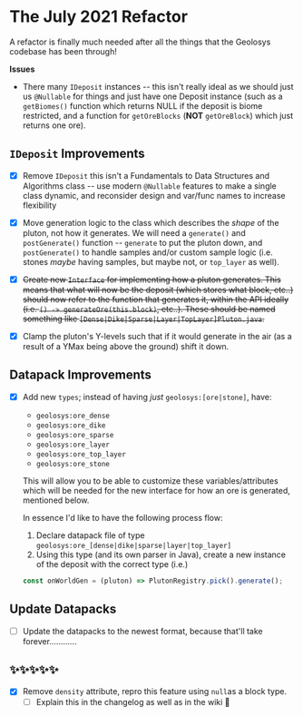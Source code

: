 # The July 2021 Refactor

A refactor is finally much needed after all the things that the Geolosys codebase has been through!

**Issues**

- There many `IDeposit` instances -- this isn't really ideal as we should just us `@Nullable` for things and just have one Deposit instance (such as a `getBiomes()` function which returns NULL if the deposit is biome restricted, and a function for `getOreBlocks` (**NOT** `getOreBlock`) which just returns one ore).

## `IDeposit` Improvements

- [x] Remove `IDeposit` this isn't a Fundamentals to Data Structures and Algorithms class -- use modern `@Nullable` features to make a single class dynamic, and reconsider design and var/func names to increase flexibility

- [x] Move generation logic to the class which describes the _shape_ of the pluton, not how it generates. We will need a `generate()` and `postGenerate()` function -- `generate` to put the pluton down, and `postGenerate()` to handle samples and/or custom sample logic (i.e. stones _maybe_ having samples, but maybe not, or `top_layer` as well).

- [x] ~~Create new `Interface` for implementing how a pluton generates. This means that what will now be the deposit (which stores what block, etc..) should now refer to the function that generates it, within the API ideally (i.e. `() -> generateOre(this.block)`, etc..). These should be named something like `[Dense|Dike|Sparse|Layer|TopLayer]Pluton.java`.~~

- [x] Clamp the pluton's Y-levels such that if it would generate in the air (as a result of a YMax being above the ground) shift it down.

## Datapack Improvements

- [x] Add new `types`; instead of having _just_ `geolosys:[ore|stone]`, have:

  - `geolosys:ore_dense`
  - `geolosys:ore_dike`
  - `geolosys:ore_sparse`
  - `geolosys:ore_layer`
  - `geolosys:ore_top_layer`
  - `geolosys:ore_stone`

  This will allow you to be able to customize these variables/attributes which will be needed for the new interface for how an ore is generated, mentioned below.

  In essence I'd like to have the following process flow:

  1. Declare datapack file of type `geolosys:ore_[dense|dike|sparse|layer|top_layer]`
  2. Using this type (and its own parser in Java), create a new instance of the deposit with the correct type (i.e.)

  ```js
  const onWorldGen = (pluton) => PlutonRegistry.pick().generate();
  ```

## Update Datapacks

- [ ] Update the datapacks to the newest format, because that'll take forever............

## ✨✨✨✨✨

- [x] Remove `density` attribute, repro this feature using `null`as a block type.
  - [ ] Explain this in the changelog as well as in the wiki 🤔
